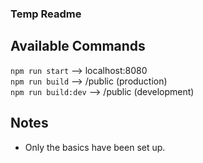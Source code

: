 ### Temp Readme

## Available Commands
`npm run start` --> localhost:8080 <br>
`npm run build` --> /public (production) <br>
`npm run build:dev` --> /public (development) <br>

## Notes
- Only the basics have been set up.